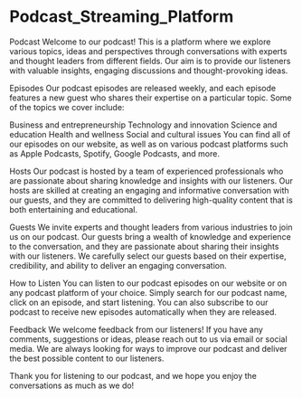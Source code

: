 # Podcast_Streaming_Platform

Podcast
Welcome to our podcast! This is a platform where we explore various topics, ideas and perspectives through conversations with experts and thought leaders from different fields. Our aim is to provide our listeners with valuable insights, engaging discussions and thought-provoking ideas.

Episodes
Our podcast episodes are released weekly, and each episode features a new guest who shares their expertise on a particular topic. Some of the topics we cover include:

Business and entrepreneurship
Technology and innovation
Science and education
Health and wellness
Social and cultural issues
You can find all of our episodes on our website, as well as on various podcast platforms such as Apple Podcasts, Spotify, Google Podcasts, and more.

Hosts
Our podcast is hosted by a team of experienced professionals who are passionate about sharing knowledge and insights with our listeners. Our hosts are skilled at creating an engaging and informative conversation with our guests, and they are committed to delivering high-quality content that is both entertaining and educational.

Guests
We invite experts and thought leaders from various industries to join us on our podcast. Our guests bring a wealth of knowledge and experience to the conversation, and they are passionate about sharing their insights with our listeners. We carefully select our guests based on their expertise, credibility, and ability to deliver an engaging conversation.

How to Listen
You can listen to our podcast episodes on our website or on any podcast platform of your choice. Simply search for our podcast name, click on an episode, and start listening. You can also subscribe to our podcast to receive new episodes automatically when they are released.

Feedback
We welcome feedback from our listeners! If you have any comments, suggestions or ideas, please reach out to us via email or social media. We are always looking for ways to improve our podcast and deliver the best possible content to our listeners.

Thank you for listening to our podcast, and we hope you enjoy the conversations as much as we do!
